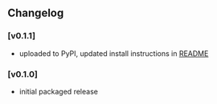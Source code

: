## Changelog

### [v0.1.1]
 - uploaded to PyPI, updated install instructions in [README](README.md)

### [v0.1.0]
 - initial packaged release

